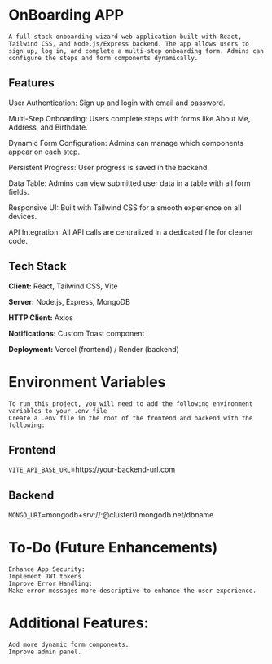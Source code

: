 # OnBoarding APP

    A full-stack onboarding wizard web application built with React, Tailwind CSS, and Node.js/Express backend. The app allows users to sign up, log in, and complete a multi-step onboarding form. Admins can configure the steps and form components dynamically.

## Features

User Authentication: Sign up and login with email and password.

Multi-Step Onboarding: Users complete steps with forms like About Me, Address, and Birthdate.

Dynamic Form Configuration: Admins can manage which components appear on each step.

Persistent Progress: User progress is saved in the backend.

Data Table: Admins can view submitted user data in a table with all form fields.

Responsive UI: Built with Tailwind CSS for a smooth experience on all devices.

API Integration: All API calls are centralized in a dedicated file for cleaner code.

## Tech Stack

**Client:** React, Tailwind CSS, Vite

**Server:** Node.js, Express, MongoDB

**HTTP Client:** Axios

**Notifications:** Custom Toast component

**Deployment:** Vercel (frontend) / Render (backend)

# Environment Variables

    To run this project, you will need to add the following environment variables to your .env file
    Create a .env file in the root of the frontend and backend with the following:

## Frontend

`VITE_API_BASE_URL`=https://your-backend-url.com

## Backend

`MONGO_URI`=mongodb+srv://<username>:<password>@cluster0.mongodb.net/dbname

# To-Do (Future Enhancements)

    Enhance App Security:
    Implement JWT tokens.
    Improve Error Handling:
    Make error messages more descriptive to enhance the user experience.

# Additional Features:

    Add more dynamic form components.
    Improve admin panel.
